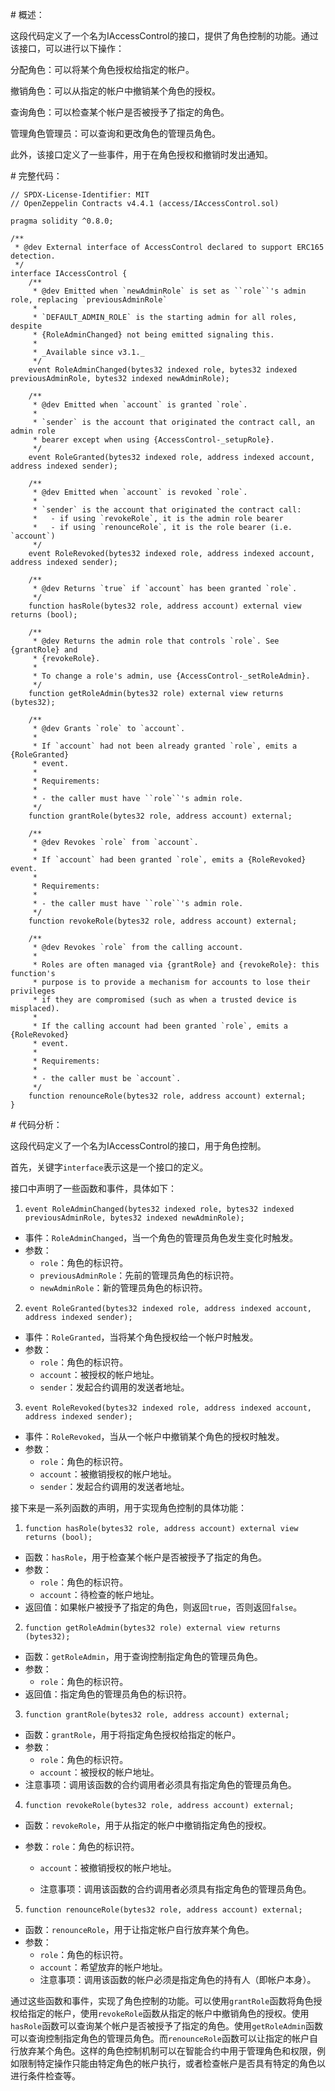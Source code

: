 # 概述：

这段代码定义了一个名为IAccessControl的接口，提供了角色控制的功能。通过该接口，可以进行以下操作：

分配角色：可以将某个角色授权给指定的帐户。

撤销角色：可以从指定的帐户中撤销某个角色的授权。

查询角色：可以检查某个帐户是否被授予了指定的角色。

管理角色管理员：可以查询和更改角色的管理员角色。

此外，该接口定义了一些事件，用于在角色授权和撤销时发出通知。

# 完整代码：

```solidity
// SPDX-License-Identifier: MIT
// OpenZeppelin Contracts v4.4.1 (access/IAccessControl.sol)

pragma solidity ^0.8.0;

/**
 * @dev External interface of AccessControl declared to support ERC165 detection.
 */
interface IAccessControl {
    /**
     * @dev Emitted when `newAdminRole` is set as ``role``'s admin role, replacing `previousAdminRole`
     *
     * `DEFAULT_ADMIN_ROLE` is the starting admin for all roles, despite
     * {RoleAdminChanged} not being emitted signaling this.
     *
     * _Available since v3.1._
     */
    event RoleAdminChanged(bytes32 indexed role, bytes32 indexed previousAdminRole, bytes32 indexed newAdminRole);

    /**
     * @dev Emitted when `account` is granted `role`.
     *
     * `sender` is the account that originated the contract call, an admin role
     * bearer except when using {AccessControl-_setupRole}.
     */
    event RoleGranted(bytes32 indexed role, address indexed account, address indexed sender);

    /**
     * @dev Emitted when `account` is revoked `role`.
     *
     * `sender` is the account that originated the contract call:
     *   - if using `revokeRole`, it is the admin role bearer
     *   - if using `renounceRole`, it is the role bearer (i.e. `account`)
     */
    event RoleRevoked(bytes32 indexed role, address indexed account, address indexed sender);

    /**
     * @dev Returns `true` if `account` has been granted `role`.
     */
    function hasRole(bytes32 role, address account) external view returns (bool);

    /**
     * @dev Returns the admin role that controls `role`. See {grantRole} and
     * {revokeRole}.
     *
     * To change a role's admin, use {AccessControl-_setRoleAdmin}.
     */
    function getRoleAdmin(bytes32 role) external view returns (bytes32);

    /**
     * @dev Grants `role` to `account`.
     *
     * If `account` had not been already granted `role`, emits a {RoleGranted}
     * event.
     *
     * Requirements:
     *
     * - the caller must have ``role``'s admin role.
     */
    function grantRole(bytes32 role, address account) external;

    /**
     * @dev Revokes `role` from `account`.
     *
     * If `account` had been granted `role`, emits a {RoleRevoked} event.
     *
     * Requirements:
     *
     * - the caller must have ``role``'s admin role.
     */
    function revokeRole(bytes32 role, address account) external;

    /**
     * @dev Revokes `role` from the calling account.
     *
     * Roles are often managed via {grantRole} and {revokeRole}: this function's
     * purpose is to provide a mechanism for accounts to lose their privileges
     * if they are compromised (such as when a trusted device is misplaced).
     *
     * If the calling account had been granted `role`, emits a {RoleRevoked}
     * event.
     *
     * Requirements:
     *
     * - the caller must be `account`.
     */
    function renounceRole(bytes32 role, address account) external;
}
```


# 代码分析：


这段代码定义了一个名为IAccessControl的接口，用于角色控制。

首先，关键字`interface`表示这是一个接口的定义。

接口中声明了一些函数和事件，具体如下：

1. `event RoleAdminChanged(bytes32 indexed role, bytes32 indexed previousAdminRole, bytes32 indexed newAdminRole);`
  
  - 事件：`RoleAdminChanged`，当一个角色的管理员角色发生变化时触发。
  - 参数：
    - `role`：角色的标识符。
    - `previousAdminRole`：先前的管理员角色的标识符。
    - `newAdminRole`：新的管理员角色的标识符。
2. `event RoleGranted(bytes32 indexed role, address indexed account, address indexed sender);`
  
  - 事件：`RoleGranted`，当将某个角色授权给一个帐户时触发。
  - 参数：
    - `role`：角色的标识符。
    - `account`：被授权的帐户地址。
    - `sender`：发起合约调用的发送者地址。
3. `event RoleRevoked(bytes32 indexed role, address indexed account, address indexed sender);`
  
  - 事件：`RoleRevoked`，当从一个帐户中撤销某个角色的授权时触发。
  - 参数：
    - `role`：角色的标识符。
    - `account`：被撤销授权的帐户地址。
    - `sender`：发起合约调用的发送者地址。

接下来是一系列函数的声明，用于实现角色控制的具体功能：

1. `function hasRole(bytes32 role, address account) external view returns (bool);`
  
  - 函数：`hasRole`，用于检查某个帐户是否被授予了指定的角色。
  - 参数：
    - `role`：角色的标识符。
    - `account`：待检查的帐户地址。
  - 返回值：如果帐户被授予了指定的角色，则返回`true`，否则返回`false`。
2. `function getRoleAdmin(bytes32 role) external view returns (bytes32);`
  
  - 函数：`getRoleAdmin`，用于查询控制指定角色的管理员角色。
  - 参数：
    - `role`：角色的标识符。
  - 返回值：指定角色的管理员角色的标识符。
3. `function grantRole(bytes32 role, address account) external;`
  
  - 函数：`grantRole`，用于将指定角色授权给指定的帐户。
  - 参数：
    - `role`：角色的标识符。
    - `account`：被授权的帐户地址。
  - 注意事项：调用该函数的合约调用者必须具有指定角色的管理员角色。
4. `function revokeRole(bytes32 role, address account) external;`
  
  - 函数：`revokeRole`，用于从指定的帐户中撤销指定角色的授权。
  - 参数：`role`：角色的标识符。
    
    - `account`：被撤销授权的帐户地址。
      
    - 注意事项：调用该函数的合约调用者必须具有指定角色的管理员角色。
      
    
5. `function renounceRole(bytes32 role, address account) external;`
  - 函数：`renounceRole`，用于让指定帐户自行放弃某个角色。
  - 参数：
    - `role`：角色的标识符。
    - `account`：希望放弃的帐户地址。
    - 注意事项：调用该函数的帐户必须是指定角色的持有人（即帐户本身）。
    
通过这些函数和事件，实现了角色控制的功能。可以使用`grantRole`函数将角色授权给指定的帐户，使用`revokeRole`函数从指定的帐户中撤销角色的授权。使用`hasRole`函数可以查询某个帐户是否被授予了指定的角色。使用`getRoleAdmin`函数可以查询控制指定角色的管理员角色。而`renounceRole`函数可以让指定的帐户自行放弃某个角色。这样的角色控制机制可以在智能合约中用于管理角色和权限，例如限制特定操作只能由特定角色的帐户执行，或者检查帐户是否具有特定的角色以进行条件检查等。